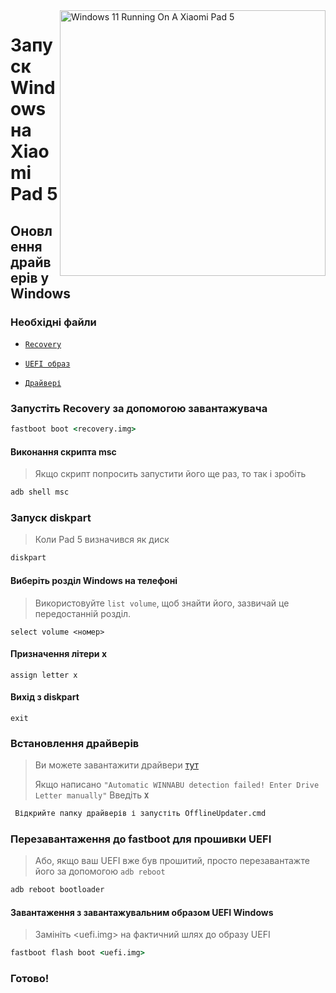<img align="right" src="https://raw.githubusercontent.com/erdilS/Port-Windows-11-Xiaomi-Pad-5/main/nabu.png" width="425" alt="Windows 11 Running On A Xiaomi Pad 5">

# Запуск Windows на Xiaomi Pad 5

## Оновлення драйверів у Windows

### Необхідні файли
- [```Recovery```](https://github.com/erdilS/Port-Windows-11-Xiaomi-Pad-5/releases/download/1.0/recovery.img)

- [```UEFI образ```](https://github.com/erdilS/Port-Windows-11-Xiaomi-Pad-5/releases/download/UEFI/uefi-v3.img)

- [```Драйвері```](https://github.com/map220v/MiPad5-Drivers/releases/latest)

### Запустіть Recovery за допомогою завантажувача
```cmd
fastboot boot <recovery.img>
````

#### Виконання скрипта msc
> Якщо скрипт попросить запустити його ще раз, то так і зробіть
```cmd
adb shell msc
```

### Запуск diskpart
> Коли Pad 5 визначився як диск
```cmd
diskpart
```

#### Виберіть розділ Windows на телефоні
> Використовуйте `list volume`, щоб знайти його, зазвичай це передостанній розділ.
```diskpart
select volume <номер>
````

#### Призначення літери x
```diskpart
assign letter x
````

#### Вихід з diskpart
```diskpart
exit
```

### Встановлення драйверів
> Ви можете завантажити драйвери [тут](https://github.com/map220v/MiPad5-Drivers/releases/latest)
>
> Якщо написано `"Automatic WINNABU detection failed! Enter Drive Letter manually"` Введіть **`X`**
```cmd
 Відкрийте папку драйверів і запустіть OfflineUpdater.cmd
```

### Перезавантаження до fastboot для прошивки UEFI
> Або, якщо ваш UEFI вже був прошитий, просто перезавантажте його за допомогою ```adb reboot```
```cmd
adb reboot bootloader
```

#### Завантаження з завантажувальним образом UEFI Windows
> Замініть <uefi.img> на фактичний шлях до образу UEFI
```cmd
fastboot flash boot <uefi.img>
```

### Готово!
